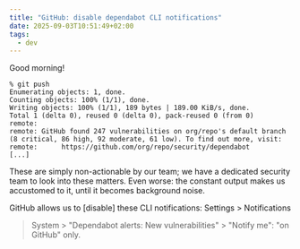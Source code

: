 ```yaml
---
title: "GitHub: disable dependabot CLI notifications"
date: 2025-09-03T10:51:49+02:00
tags:
  - dev
---
```


Good morning!

```
% git push
Enumerating objects: 1, done.
Counting objects: 100% (1/1), done.
Writing objects: 100% (1/1), 189 bytes | 189.00 KiB/s, done.
Total 1 (delta 0), reused 0 (delta 0), pack-reused 0 (from 0)
remote:
remote: GitHub found 247 vulnerabilities on org/repo's default branch (8 critical, 86 high, 92 moderate, 61 low). To find out more, visit:
remote:      https://github.com/org/repo/security/dependabot
[...]
```

These are simply non-actionable by our team; we have a dedicated security team
to look into these matters. Even worse: the constant output makes us accustomed
to it, until it becomes background noise.

GitHub allows us to [disable] these CLI notifications: Settings > Notifications
> System > "Dependabot alerts: New vulnerabilities" > "Notify me": "on GitHub"
> only.
